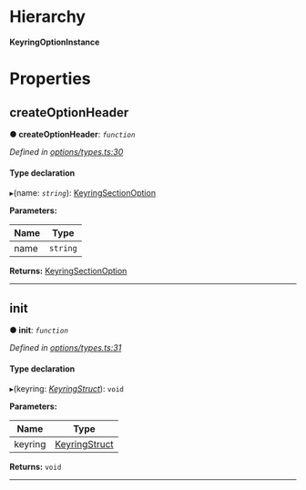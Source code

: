

# Hierarchy

**KeyringOptionInstance**

# Properties

<a id="createoptionheader"></a>

##  createOptionHeader

**● createOptionHeader**: *`function`*

*Defined in [options/types.ts:30](https://github.com/polkadot-js/ui/blob/202f01a/packages/ui-keyring/src/options/types.ts#L30)*

#### Type declaration
▸(name: *`string`*): [KeyringSectionOption](../modules/_options_types_.md#keyringsectionoption)

**Parameters:**

| Name | Type |
| ------ | ------ |
| name | `string` |

**Returns:** [KeyringSectionOption](../modules/_options_types_.md#keyringsectionoption)

___
<a id="init"></a>

##  init

**● init**: *`function`*

*Defined in [options/types.ts:31](https://github.com/polkadot-js/ui/blob/202f01a/packages/ui-keyring/src/options/types.ts#L31)*

#### Type declaration
▸(keyring: *[KeyringStruct](_types_.keyringstruct.md)*): `void`

**Parameters:**

| Name | Type |
| ------ | ------ |
| keyring | [KeyringStruct](_types_.keyringstruct.md) |

**Returns:** `void`

___

